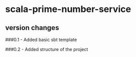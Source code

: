 # scala-prime-number-service

## version changes

###0.1 - Added basic sbt template

###0.2 - Added structure of the project